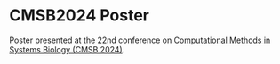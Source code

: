 # CMSB2024 Poster

Poster presented at the 22nd conference on [Computational Methods in Systems Biology (CMSB 2024)](https://biomedinfo.di.unipi.it/cmsb2024/).